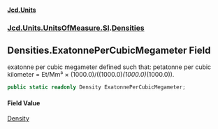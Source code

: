 #### [Jcd.Units](index 'index')
### [Jcd.Units.UnitsOfMeasure.SI](Jcd.Units.UnitsOfMeasure.SI 'Jcd.Units.UnitsOfMeasure.SI').[Densities](Densities 'Jcd.Units.UnitsOfMeasure.SI.Densities')

## Densities.ExatonnePerCubicMegameter Field

exatonne per cubic megameter defined such that: petatonne per cubic kilometer = Et/Mm³ ×
(1000.0)/((1000.0)*(1000.0)*(1000.0)).

```csharp
public static readonly Density ExatonnePerCubicMegameter;
```

#### Field Value
[Density](Density 'Jcd.Units.UnitTypes.Density')